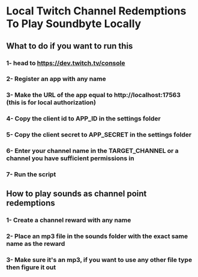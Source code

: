 # Local Twitch Channel Redemptions To Play Soundbyte Locally

## What to do if you want to run this
### 1- head to https://dev.twitch.tv/console
### 2- Register an app with any name
### 3- Make the URL of the app equal to http://localhost:17563 (this is for local authorization)
### 4- Copy the client id to APP_ID in the settings folder
### 5- Copy the client secret to APP_SECRET in the settings folder
### 6- Enter your channel name in the TARGET_CHANNEL or a channel you have sufficient permissions in
### 7- Run the script

## How to play sounds as channel point redemptions
### 1- Create a channel reward with any name
### 2- Place an mp3 file in the sounds folder with the exact same name as the reward
### 3- Make sure it's an mp3, if you want to use any other file type then figure it out